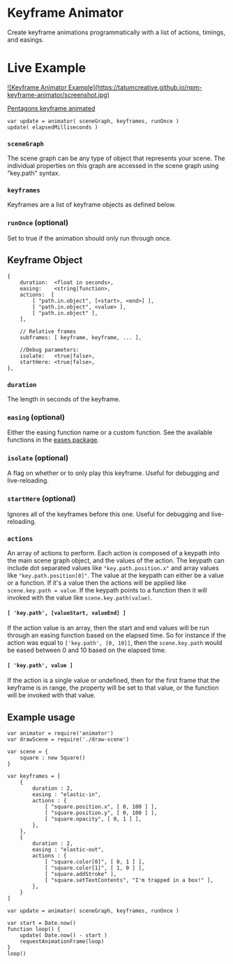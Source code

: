 # Keyframe Animator

Create keyframe animations programmatically with a list of actions, timings, and easings.

# Live Example

<a href='https://tatumcreative.github.io/npm-keyframe-animator/'>
	![Keyframe Animator Example](https://tatumcreative.github.io/npm-keyframe-animator/screenshot.jpg)
</a>

[Pentagons keyframe animated](https://tatumcreative.github.io/npm-keyframe-animator)


	var update = animator( sceneGraph, keyframes, runOnce )
	update( elapsedMilliseconds )

### `sceneGraph`

The scene graph can be any type of object that represents your scene. The individual properties on this graph are accessed in the scene graph using "key.path" syntax.

### `keyframes`

Keyframes are a list of keyframe objects as defined below.

### `runOnce` (optional)

Set to true if the animation should only run through once.

## Keyframe Object

	{
		duration:  <float in seconds>,
		easing:    <string|function>,
		actions:  [
			[ "path.in.object", [<start>, <end>] ],
			[ "path.in.object", <value> ],
			[ "path.in.object" ],
		],
		
		// Relative frames
		subframes: [ keyframe, keyframe, ... ],
		
		//Debug parameters:
		isolate:   <true|false>,
		startHere: <true|false>,
	},

### `duration`

The length in seconds of the keyframe.

### `easing` (optional)

Either the easing function name or a custom function. See the available functions in the [eases package](https://npmjs.com/packages/eases).

### `isolate` (optional)

A flag on whether or to only play this keyframe. Useful for debugging and live-reloading.

### `startHere` (optional)

Ignores all of the keyframes before this one. Useful for debugging and live-reloading.

### `actions`

An array of actions to perform. Each action is composed of a keypath into the main scene graph object, and the values of the action. The keypath can include dot separated values like `"key.path.position.x"` and array values like `"key.path.position[0]"`. The value at the keypath can either be a value or a function. If it's a value then the actions will be applied like `scene.key.path = value`. If the keypath points to a function then it will invoked with the value like `scene.key.path(value)`.

#### `[ 'key.path', [valueStart, valueEnd] ]`

If the action value is an array, then the start and end values will be run through an easing function based on the elapsed time. So for instance if the action was equal to `['key.path', [0, 10]]`, then the `scene.key.path` would be eased between 0 and 10 based on the elapsed time.

#### `[ 'key.path', value ]`

If the action is a single value or undefined, then for the first frame that the keyframe is in range, the property will be set to that value, or the function will be invoked with that value.

## Example usage

	var animator = require('animator')
	var drawScene = require('./draw-scene')
	
	var scene = {
		square : new Square()
	}
	
	var keyframes = [
		{
			duration : 2,
			easing : "elastic-in",
			actions : {
				[ "square.position.x", [ 0, 100 ] ],
				[ "square.position.y", [ 0, 100 ] ],
				[ "square.opacity", [ 0, 1 ] ],
			},
		},
		{
			duration : 2,
			easing : "elastic-out",
			actions : {
				[ "square.color[0]", [ 0, 1 ] ],
				[ "square.color[1]", [ 1, 0 ] ],
				[ "square.addStroke" ],
				[ "square.setTextContents", "I'm trapped in a box!" ],
			},
		}
	]
	
	var update = animator( sceneGraph, keyframes, runOnce )
	
	var start = Date.now()
	function loop() {
		update( Date.now() - start )
		requestAnimationFrame(loop)
	}
	loop()
